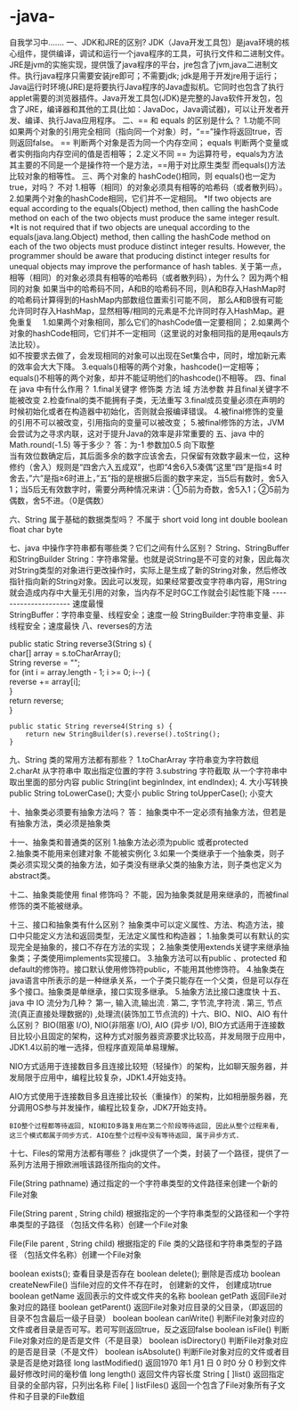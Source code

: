 # -java-
自我学习中.......
一、JDK和JRE的区别?
JDK（Java开发工具包）是java环境的核心组件，提供编译，调试和运行一个java程序的工具，可执行文件和二进制文件。
JRE是jvm的实施实现，提供饿了java程序的平台，jre包含了jvm,java二进制文件。执行java程序只需要安装jre即可；不需要jdk;
jdk是用于开发jre用于运行；
Java运行时环境(JRE)是将要执行Java程序的Java虚拟机。它同时也包含了执行applet需要的浏览器插件。Java开发工具包(JDK)是完整的Java软件开发包，包含了JRE，编译器和其他的工具(比如：JavaDoc，Java调试器)，可以让开发者开发、编译、执行Java应用程序。
二、== 和 equals 的区别是什么？
1.功能不同  如果两个对象的引用完全相同（指向同一个对象）时，“==”操作将返回true，否则返回false。
==     判断两个对象是否为同一个内存空间；
equals  判断两个变量或者实例指向内存空间的值是否相等；
2.定义不同  == 为运算符号，equals为方法
其主要的不同是一个是操作符一个是方法，==用于对比原生类型  而equals()方法比较对象的相等性。
三、两个对象的 hashCode()相同，则 equals()也一定为 true，对吗？ 不对
   1.相等（相同）的对象必须具有相等的哈希码（或者散列码）。
  2.如果两个对象的hashCode相同，它们并不一定相同。
  *If two objects are equal according to the equals(Object) method, then calling the hashCode method on each of the two      objects must produce the same integer result.
  *It is not required that if two objects are unequal according to the equals(java.lang.Object) method, then calling the    hashCode method on each of the two objects must produce distinct integer results. However, the programmer should be      aware that producing distinct integer results for unequal objects may improve the performance of hash tables.
  关于第一点，相等（相同）的对象必须具有相等的哈希码（或者散列码），为什么？
  因为两个相同的对象 如果当中的哈希码不同，A和B的哈希码不同，则A和B存入HashMap时的哈希码计算得到的HashMap内部数组位置索引可能不同，   那么A和B很有可能允许同时存入HashMap，显然相等/相同的元素是不允许同时存入HashMap。避免重复
　1.如果两个对象相同，那么它们的hashCode值一定要相同；
  2.如果两个对象的hashCode相同，它们并不一定相同（这里说的对象相同指的是用eqauls方法比较）。  
  如不按要求去做了，会发现相同的对象可以出现在Set集合中，同时，增加新元素的效率会大大下降。
  3.equals()相等的两个对象，hashcode()一定相等；equals()不相等的两个对象，却并不能证明他们的hashcode()不相等。
四、final 在 java 中有什么作用？
   1.final关键字 修饰类  方法 域 方法参数  并且final关键字不能被改变
   2.检查final的类不能拥有子类，无法重写
   3.final成员变量必须在声明的时候初始化或者在构造器中初始化，否则就会报编译错误。
   4.被final修饰的变量的引用不可以被改变，引用指向的变量可以被改变；
   5.被final修饰的方法，JVM会尝试为之寻求内联，这对于提升Java的效率是非常重要的
五、java 中的 Math.round(-1.5) 等于多少？
   答：为-1 参数加0.5  向下取整  
   当有效位数确定后，其后面多余的数字应该舍去，只保留有效数字最末一位，这种修约（舍入）规则是“四舍六入五成双”，也即“4舍6入5凑偶”这里“四”是指≤4 时舍去，”六”是指≥6时进上，”五”指的是根据5后面的数字来定，当5后有数时，舍5入1；当5后无有效数字时，需要分两种情况来讲：①5前为奇数，舍5入1；②5前为偶数，舍5不进。（0是偶数）

 六、String 属于基础的数据类型吗？
 不属于    short  void long int double boolean float char byte
 
 七、java 中操作字符串都有哪些类？它们之间有什么区别？
 String、StringBuffer和StringBuilder
String：字符串常量。也就是说String是不可变的对象，因此每次对String类型的对象进行更改操作时，实际上是生成了新的String对象，然后修改指针指向新的String对象。因此可以发现，如果经常要改变字符串内容，用String就会造成内存中大量无引用的对象，当内存不足时GC工作就会引起性能下降
---------------------  速度最慢   
StringBuffer：字符串变量、线程安全；速度一般
StringBuilder:字符串变量、非线程安全；速度最快
八、reverses的方法

   public static String reverse3(String s) {  
        char[] array = s.toCharArray();  
        String reverse = "";  
        for (int i = array.length - 1; i >= 0; i--) {  
            reverse += array[i];  
        }  
        return reverse;  
    }  
    
    public static String reverse4(String s) {  
        return new StringBuilder(s).reverse().toString();  
    }  
 
 
 九、String 类的常用方法都有那些？
   1.toCharArray   字符串变为字符数组
   2.charAt        从字符串中  取出指定位置的字符
   3.substring      字符截取  从一个字符串中取出里面的部分内容
   public String(int beginIndex, int endIndex);
   4. 大小写转换
   public String   toLowerCase(); 大变小
   public String   toUpperCase();  小变大
   
十、抽象类必须要有抽象方法吗？
   答： 抽象类中不一定必须有抽象方法，但若是有抽象方法，类必须是抽象类
   
   
 十一、抽象类和普通类的区别
 1.抽象方法必须为public 或者protected   
 2.抽象类不能用来创建对象 不能被实例化
 3.如果一个类继承于一个抽象类，则子类必须实现父类的抽象方法，如子类没有继承父类的抽象方法，则子类也定义为abstract类。

 
 十二、抽象类能使用 final 修饰吗？
 不能，因为抽象类就是用来继承的，而被final修饰的类不能被继承。
 
 
十三、接口和抽象类有什么区别？
抽象类中可以定义属性、方法、构造方法，接口中只能定义方法和返回类型，无法定义属性和构造器；
1.抽象类可以有默认的实现完全是抽象的，接口不存在方法的实现；
2.抽象类使用extends关键字来继承抽象类；子类使用implements实现接口。
3.抽象方法可以有public 、protected 和default的修饰符。接口默认使用修饰符public，不能用其他修饰符。
4.抽象类在java语言中所表示的是一种继承关系，一个子类只能存在一个父类，但是可以存在多个接口。抽象类是单继承，接口实现多继承。
5.抽象方法比接口速度快
十五、java 中 IO 流分为几种？
第一, 输入流,输出流 .
第二, 字节流,字符流 . 
第三, 节点流(真正直接处理数据的) ,处理流(装饰加工节点流的) 
十六、BIO、NIO、AIO 有什么区别？
BIO(阻塞 I/O), 
NIO(非阻塞 I/O), 
AIO (异步 I/O),
BIO方式适用于连接数目比较小且固定的架构，这种方式对服务器资源要求比较高，并发局限于应用中，JDK1.4以前的唯一选择，但程序直观简单易理解。

NIO方式适用于连接数目多且连接比较短（轻操作）的架构，比如聊天服务器，并发局限于应用中，编程比较复杂，JDK1.4开始支持。

AIO方式使用于连接数目多且连接比较长（重操作）的架构，比如相册服务器，充分调用OS参与并发操作，编程比较复杂，JDK7开始支持。

    BIO整个过程都等待返回, NIO和IO多路复用在第二个阶段等待返回, 因此从整个过程来看, 这三个模式都属于同步方式. AIO在整个过程中没有等待返回, 属于异步方式.
    
    
十七、Files的常用方法都有哪些？
jdk提供了一个类，封装了一个路径，提供了一系列方法用于擦欧洲哦该路径所指向的文件。

File(String pathname)	 通过指定的一个字符串类型的文件路径来创建一个新的File对象


File(String parent , String child)	 根据指定的一个字符串类型的父路径和一个字符串类型的子路径
                                      （包括文件名称）创建一个File对象

File(File parent , String child)	  根据指定的 File 类的父路径和字符串类型的子路径
                                   （包括文件名称）创建一个File对象
                                   
boolean  exists();            查看目录是否存在
boolean  delete();            删除是否成功
boolean  createNewFile()      当file对应的文件不存在时， 创建新的文件，  创建成功true 
boolean  getName              返回表示的文件或文件夹的名称
boolean  getPath              返回File对象对应的路径
boolean  getParent()          返回File对象对应目录的父目录，（即返回的目录不包含最后一级子目录） 
boolean  boolean canWrite()   判断File对象对应的文件或者目录是否可写。若可写则返回true，反之返回false 
boolean isFile()              判断File对象对应的是否是文件（不是目录）
boolean isDirectory()	      判断File对象对应的是否是目录（不是文件）
 boolean isAbsolute()	      判断File对象对应的文件或者目录是否是绝对路径
long lastModified()	         返回1970 年1 月1 日 0 时0 分 0 秒到文件最好修改时间的毫秒值
long length()	               返回文件内容长度
String [ ]list()	            返回指定目录的全部内容，只列出名称
File[ ] listFiles()	         返回一个包含了File对象所有子文件和子目录的File数组
 
 
 





 
